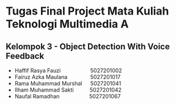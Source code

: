# Tugas Final Project Mata Kuliah Teknologi Multimedia A

## Kelompok 3 - Object Detection With Voice Feedback
- Haffif Rasya Fauzi &emsp;&emsp;&emsp;&emsp;&emsp; 5027201002
- Fairuz Azka Maulana &emsp;&emsp;&emsp;&emsp;5027201017
- Rama Muhammad Murshal &emsp; 5027201041
- Ilham Muhammad Sakti&emsp;&emsp;&emsp;5027201042
- Naufal Ramadhan &emsp;&emsp;&emsp;&emsp;&emsp; 5027201067
